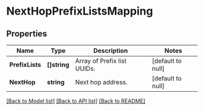 # NextHopPrefixListsMapping

## Properties
Name | Type | Description | Notes
------------ | ------------- | ------------- | -------------
**PrefixLists** | **[]string** | Array of Prefix list UUIDs. | [default to null]
**NextHop** | **string** | Next hop address. | [default to null]

[[Back to Model list]](../README.md#documentation-for-models) [[Back to API list]](../README.md#documentation-for-api-endpoints) [[Back to README]](../README.md)

